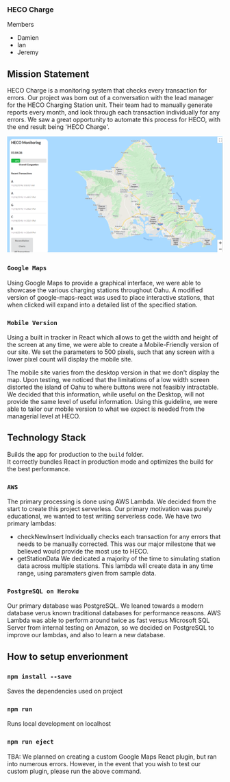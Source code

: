 
### HECO Charge 






Members
- Damien
- Ian
- Jeremy

## Mission Statement
HECO Charge is a monitoring system that checks every transaction for errors. Our project was born out of a conversation with the lead manager for the HECO Charging Station unit. Their team had to manually generate reports every month, and look through each transaction individually for any errors. We saw a great opportunity to automate this process for HECO, with the end result being 'HECO Charge'.

![App overview](app.png)

### `Google Maps`

Using Google Maps to provide a graphical interface, we were able to showcase the various charging stations throughout Oahu. A modified version of google-maps-react was used to place interactive stations, that when clicked will expand into a detailed list of the specified station. 

### `Mobile Version`

Using a built in tracker in React which allows to get the width and height of the screen at any time, we were able to create a Mobile-Friendly version of our site. We set the parameters to 500 pixels, such that any screen with a lower pixel count will display the mobile site.

The mobile site varies from the desktop version in that we don't display the map. Upon testing, we noticed that the limitations of a low width screen distorted the island of Oahu to where buttons were not feasibly intractable. We decided that this information, while useful on the Desktop, will not provide the same level of useful information. Using this guideline, we were able to tailor our mobile version to what we expect is needed from the managerial level at HECO. 

## Technology Stack

Builds the app for production to the `build` folder.<br />
It correctly bundles React in production mode and optimizes the build for the best performance.


### `AWS`

The primary processing is done using AWS Lambda. We decided from the start to create this project serverless. Our primary motivation was purely educational, we wanted to test writing serverless code. We have two primary lambdas:

- checkNewInsert
Individually checks each transaction for any errors that needs to be manually corrected. This was our major milestone that we believed would provide the most use to HECO. 
- getStationData
We dedicated a majority of the time to simulating station data across multiple stations. This lambda will create data in any time range, using paramaters given from sample data. 

### `PostgreSQL on Heroku`
Our primary database was PostgreSQL. We leaned towards a modern database verus known traditional databases for performance reasons. AWS Lambda was able to perform around twice as fast versus Microsoft SQL Server from internal testing on Amazon, so we decided on PostgreSQL to improve our lambdas, and also to learn a new database.

## How to setup enverionment


### `npm install --save`

Saves the dependencies used on project

### `npm run`

Runs local development on localhost

### `npm run eject`
TBA: We planned on creating a custom Google Maps React plugin, but ran into numerous errors. However, in the event that you wish to test our custom plugin, please run the above command.


